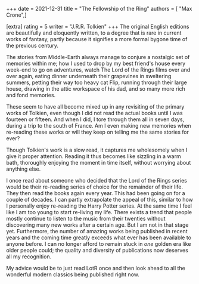 +++
date = 2021-12-31
title = "The Fellowship of the Ring"
authors = [ "Max Crone",]

[extra]
rating = 5
writer = "J.R.R. Tolkien"
+++
The original English editions are beautifully and eloquently written, to a degree that is rare in current works of fantasy, partly because it signifies a more formal bygone time of the previous century.
<!-- more -->
The stories from Middle-Earth always manage to conjure a nostalgic set of memories within me; how I used to drop by my best friend's house every week-end to go on adventures, watch The Lord of the Rings films over and over again, eating dinner underneath their grapevines in sweltering summers, petting their way too heavy cat Flip, running through their large house, drawing in the attic workspace of his dad, and so many more rich and fond memories. 

These seem to have all become mixed up in any revisiting of the primary works of Tolkien, even though I did not read the actual books until I was fourteen or fifteen. And when I did, I tore through them all in seven days, during a trip to the south of France. Am I even making new memories when re-reading these works or will they keep on telling me the same stories for ever?

Though Tolkien's work is a slow read, it captures me wholesomely when I give it proper attention. Reading it thus becomes like sizzling in a warm bath, thoroughly enjoying the moment in time itself, without worrying about anything else.

I once read about someone who decided that the Lord of the Rings series would be their re-reading series of choice for the remainder of their life. They then read the books again every year. This had been going on for a couple of decades. I can partly extrapolate the appeal of this, similar to how I personally enjoy re-reading the Harry Potter series. At the same time I feel like I am too young to start re-living my life. There exists a trend that people mostly continue to listen to the music from their twenties without discovering many new works after a certain age. But I am not in that stage yet. Furthermore, the number of amazing works being published in recent years and the coming time greatly exceeds what ever has been available to anyone before. I can no longer afford to remain stuck in *one* golden era like older people could; the quality and diversity of publications now deserves all my recognition.

My advice would be to just read LotR once and then look ahead to all the wonderful modern classics being published right now.
